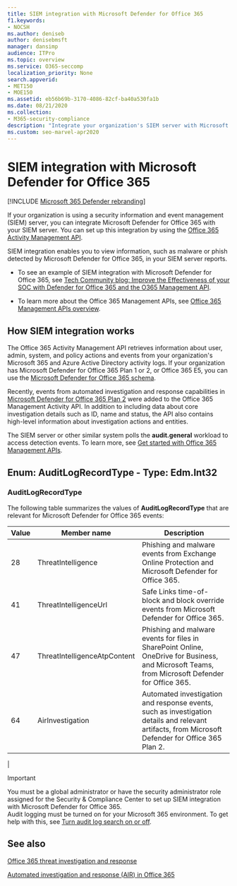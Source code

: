 ```yaml
---
title: SIEM integration with Microsoft Defender for Office 365
f1.keywords:
- NOCSH
ms.author: deniseb
author: denisebmsft
manager: dansimp
audience: ITPro
ms.topic: overview
ms.service: O365-seccomp
localization_priority: None
search.appverid:
- MET150
- MOE150
ms.assetid: eb56b69b-3170-4086-82cf-ba40a530fa1b
ms.date: 08/21/2020
ms.collection:
- M365-security-compliance
description: "Integrate your organization's SIEM server with Microsoft Defender for Office 365 and related threat events in the Office 365 Activity Management API."
ms.custom: seo-marvel-apr2020
---
```


# SIEM integration with Microsoft Defender for Office 365

[!INCLUDE [Microsoft 365 Defender rebranding](../includes/microsoft-defender-for-office.md)]


If your organization is using a security information and event management (SIEM) server, you can integrate Microsoft Defender for Office 365 with your SIEM server. You can set up this integration by using the [Office 365 Activity Management API](https://docs.microsoft.com/office/office-365-management-api/office-365-management-activity-api-reference). 

SIEM integration enables you to view information, such as malware or phish detected by Microsoft Defender for Office 365, in your SIEM server reports. 

- To see an example of SIEM integration with Microsoft Defender for Office 365, see [Tech Community blog: Improve the Effectiveness of your SOC with Defender for Office 365 and the O365 Management API](https://techcommunity.microsoft.com/t5/microsoft-security-and/improve-the-effectiveness-of-your-soc-with-office-365-atp-and/ba-p/1525185).

- To learn more about the Office 365 Management APIs, see [Office 365 Management APIs overview](https://docs.microsoft.com/office/office-365-management-api/office-365-management-apis-overview).

## How SIEM integration works

The Office 365 Activity Management API retrieves information about user, admin, system, and policy actions and events from your organization's Microsoft 365 and Azure Active Directory activity logs. If your organization has Microsoft Defender for Office 365 Plan 1 or 2, or Office 365 E5, you can use the [Microsoft Defender for Office 365 schema](https://docs.microsoft.com/office/office-365-management-api/office-365-management-activity-api-schema#office-365-advanced-threat-protection-and-threat-investigation-and-response-schema).  

Recently, events from automated investigation and response capabilities in [Microsoft Defender for Office 365 Plan 2](office-365-atp.md#microsoft-defender-for-office-365-plan-1-and-plan-2) were added to the Office 365 Management Activity API. In addition to including data about core investigation details such as ID, name and status, the API also contains high-level information about investigation actions and entities.

The SIEM server or other similar system polls the **audit.general** workload to access detection events. To learn more, see [Get started with Office 365 Management APIs](https://docs.microsoft.com/office/office-365-management-api/get-started-with-office-365-management-apis). 

## Enum: AuditLogRecordType - Type: Edm.Int32

### AuditLogRecordType

The following table summarizes the values of **AuditLogRecordType** that are relevant for Microsoft Defender for Office 365 events:

|Value|Member name|Description|
|---|---|---|
|28|ThreatIntelligence|Phishing and malware events from Exchange Online Protection and Microsoft Defender for Office 365.|
|41|ThreatIntelligenceUrl|Safe Links time-of-block and block override events from Microsoft Defender for Office 365.|
|47|ThreatIntelligenceAtpContent|Phishing and malware events for files in SharePoint Online, OneDrive for Business, and Microsoft Teams, from Microsoft Defender for Office 365.|
|64|AirInvestigation|Automated investigation and response events, such as investigation details and relevant artifacts, from Microsoft Defender for Office 365 Plan 2.|
|

> [!IMPORTANT]
> You must be a global administrator or have the security administrator role assigned for the Security & Compliance Center to set up SIEM integration with Microsoft Defender for Office 365.<br/>Audit logging must be turned on for your Microsoft 365 environment. To get help with this, see [Turn audit log search on or off](../../compliance/turn-audit-log-search-on-or-off.md).

## See also

[Office 365 threat investigation and response](office-365-ti.md)

[Automated investigation and response (AIR) in Office 365](automated-investigation-response-office.md)


